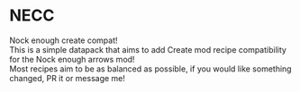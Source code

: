 # NECC
Nock enough create compat!  
This is a simple datapack that aims to add Create mod recipe compatibility for the Nock enough arrows mod!  
Most recipes aim to be as balanced as possible, if you would like something changed, PR it or message me!
